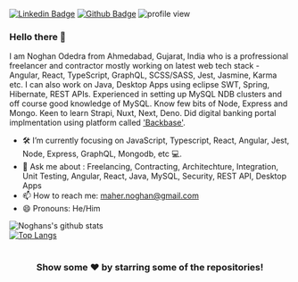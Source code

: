  [![Linkedin Badge](https://img.shields.io/badge/-noghanodedra-0072b1?style=flat&logo=Linkedin&logoColor=white&link=https://www.linkedin.com/in/noghanodedra/)](https://www.linkedin.com/in/noghanodedra/) [![Github Badge](https://img.shields.io/badge/-noghanodedra-grey?style=flat&logo=github&logoColor=white&link=https://github.com/noghanodedra/)](https://www.github.com/noghanodedra/) ![profile view](https://gpvc.arturio.dev/noghanodedra)



### Hello there 👋

I am Noghan Odedra from Ahmedabad, Gujarat, India who is a profressional freelancer and contractor mostly working on latest web tech stack - Angular, React, TypeScript, GraphQL, SCSS/SASS, Jest, Jasmine, Karma etc. I can also work on Java, Desktop Apps using eclipse SWT, Spring, Hibernate, REST APIs. Experienced in setting up MySQL NDB clusters and off course good knowledge of MySQL. Know few bits of Node, Express and Mongo. Keen to learn Strapi, Nuxt, Next, Deno. Did digital banking portal implmentation using platform called ['Backbase'](https://backbase.com).

- 🛠 I’m currently focusing on JavaScript, Typescript, React, Angular, Jest, Node, Express, GraphQL, Mongodb, etc 💻.
- 💬 Ask me about : Freelancing, Contracting, Architechture, Integration, Unit Testing, Angular, React, Java, MySQL, Security, REST API, Desktop Apps
- 📫 How to reach me: maher.noghan@gmail.com
- 😄 Pronouns: He/Him



![Noghans's github stats](https://github-readme-stats.vercel.app/api?username=noghanodedra&show_icons=true&theme=onedark)
<br>
[![Top Langs](https://github-readme-stats.vercel.app/api/top-langs/?username=noghanodedra&layout=compact)](https://github.com/noghanodedra/github-readme-stats)

#

<div align="center">

### Show some ❤️ by starring some of the repositories!

</div>
